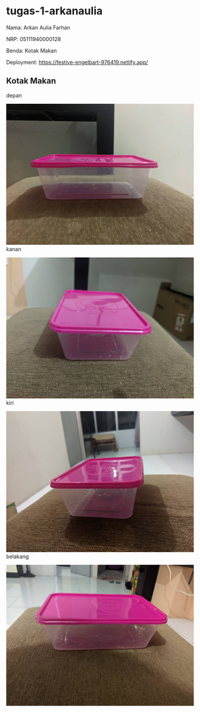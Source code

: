 ﻿# tugas-1-arkanaulia

Nama: Arkan Aulia Farhan

NRP: 05111940000128

Benda: Kotak Makan



Deployment: https://festive-engelbart-976419.netlify.app/

## Kotak Makan

depan

![Depan](./foto/depan.jpg)
kanan

![kanan](./foto/kanan.jpg)
kiri

![kiri](./foto/kiri.jpg)
belakang

![belakang](./foto/belakang.jpg)

